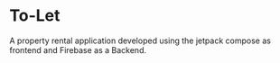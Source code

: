 # To-Let
A property rental application developed using the jetpack compose as frontend and Firebase as a Backend.
